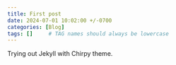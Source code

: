 ```yaml
---
title: First post
date: 2024-07-01 10:02:00 +/-0700
categories: [Blog]
tags: []     # TAG names should always be lowercase
---
```


Trying out Jekyll with Chirpy theme.